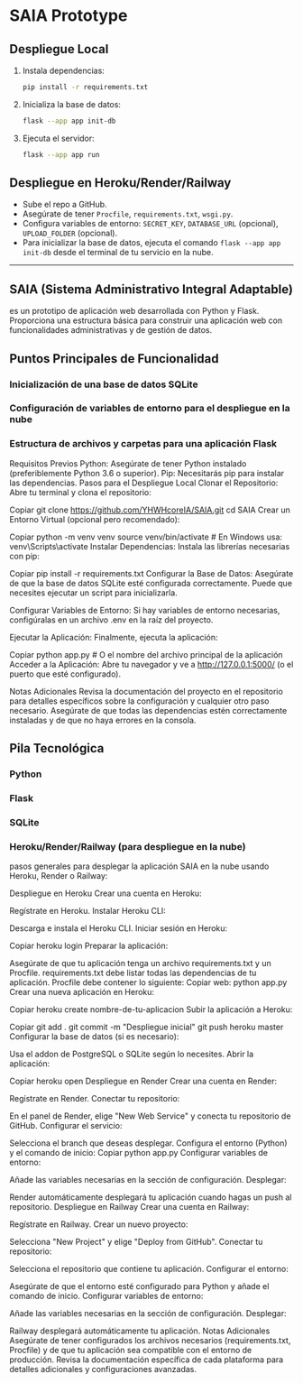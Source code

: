 # SAIA Prototype

## Despliegue Local

1. Instala dependencias:
   ```bash
   pip install -r requirements.txt
   ```
2. Inicializa la base de datos:
   ```bash
   flask --app app init-db
   ```
3. Ejecuta el servidor:
   ```bash
   flask --app app run
   ```

## Despliegue en Heroku/Render/Railway

- Sube el repo a GitHub.
- Asegúrate de tener `Procfile`, `requirements.txt`, `wsgi.py`.
- Configura variables de entorno: `SECRET_KEY`, `DATABASE_URL` (opcional), `UPLOAD_FOLDER` (opcional).
- Para inicializar la base de datos, ejecuta el comando `flask --app app init-db` desde el terminal de tu servicio en la nube.

---

## SAIA (Sistema Administrativo Integral Adaptable) 
es un prototipo de aplicación web desarrollada con Python y Flask. Proporciona una estructura básica para construir una aplicación web con funcionalidades administrativas y de gestión de datos.

## Puntos Principales de Funcionalidad
### Inicialización de una base de datos SQLite
### Configuración de variables de entorno para el despliegue en la nube
### Estructura de archivos y carpetas para una aplicación Flask

Requisitos Previos
Python: Asegúrate de tener Python instalado (preferiblemente Python 3.6 o superior).
Pip: Necesitarás pip para instalar las dependencias.
Pasos para el Despliegue Local
Clonar el Repositorio:
Abre tu terminal y clona el repositorio:

Copiar
git clone https://github.com/YHWHcoreIA/SAIA.git
cd SAIA
Crear un Entorno Virtual (opcional pero recomendado):

Copiar
python -m venv venv
source venv/bin/activate  # En Windows usa: venv\Scripts\activate
Instalar Dependencias:
Instala las librerías necesarias con pip:

Copiar
pip install -r requirements.txt
Configurar la Base de Datos:
Asegúrate de que la base de datos SQLite esté configurada correctamente. Puede que necesites ejecutar un script para inicializarla.

Configurar Variables de Entorno:
Si hay variables de entorno necesarias, configúralas en un archivo .env en la raíz del proyecto.

Ejecutar la Aplicación:
Finalmente, ejecuta la aplicación:

Copiar
python app.py  # O el nombre del archivo principal de la aplicación
Acceder a la Aplicación:
Abre tu navegador y ve a http://127.0.0.1:5000/ (o el puerto que esté configurado).

Notas Adicionales
Revisa la documentación del proyecto en el repositorio para detalles específicos sobre la configuración y cualquier otro paso necesario.
Asegúrate de que todas las dependencias estén correctamente instaladas y de que no haya errores en la consola.

## Pila Tecnológica
### Python
### Flask
### SQLite
### Heroku/Render/Railway (para despliegue en la nube)

pasos generales para desplegar la aplicación SAIA en la nube usando Heroku, Render o Railway:

Despliegue en Heroku
Crear una cuenta en Heroku:

Regístrate en Heroku.
Instalar Heroku CLI:

Descarga e instala el Heroku CLI.
Iniciar sesión en Heroku:

Copiar
heroku login
Preparar la aplicación:

Asegúrate de que tu aplicación tenga un archivo requirements.txt y un Procfile.
requirements.txt debe listar todas las dependencias de tu aplicación.
Procfile debe contener lo siguiente:
Copiar
web: python app.py
Crear una nueva aplicación en Heroku:

Copiar
heroku create nombre-de-tu-aplicacion
Subir la aplicación a Heroku:

Copiar
git add .
git commit -m "Despliegue inicial"
git push heroku master
Configurar la base de datos (si es necesario):

Usa el addon de PostgreSQL o SQLite según lo necesites.
Abrir la aplicación:

Copiar
heroku open
Despliegue en Render
Crear una cuenta en Render:

Regístrate en Render.
Conectar tu repositorio:

En el panel de Render, elige "New Web Service" y conecta tu repositorio de GitHub.
Configurar el servicio:

Selecciona el branch que deseas desplegar.
Configura el entorno (Python) y el comando de inicio:
Copiar
python app.py
Configurar variables de entorno:

Añade las variables necesarias en la sección de configuración.
Desplegar:

Render automáticamente desplegará tu aplicación cuando hagas un push al repositorio.
Despliegue en Railway
Crear una cuenta en Railway:

Regístrate en Railway.
Crear un nuevo proyecto:

Selecciona "New Project" y elige "Deploy from GitHub".
Conectar tu repositorio:

Selecciona el repositorio que contiene tu aplicación.
Configurar el entorno:

Asegúrate de que el entorno esté configurado para Python y añade el comando de inicio.
Configurar variables de entorno:

Añade las variables necesarias en la sección de configuración.
Desplegar:

Railway desplegará automáticamente tu aplicación.
Notas Adicionales
Asegúrate de tener configurados los archivos necesarios (requirements.txt, Procfile) y de que tu aplicación sea compatible con el entorno de producción.
Revisa la documentación específica de cada plataforma para detalles adicionales y configuraciones avanzadas.
